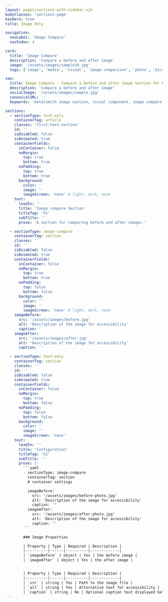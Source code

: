 ```yaml
---
layout: pages/sections-with-sidebar.njk
bodyClasses: 'sections-page'
hasHero: true
title: Image Only

navigation:
  navLabel: 'Image Compare'
  navIndex: 4

card:
  title: 'Image Compare'
  description: 'Compare a before and after image'
  image: '/assets/images/sample19.jpg'
  tags: ['image', 'media', 'visual', 'image comparison', 'photo', 'picture']

seo:
  title: Image Compare - Compare a before and after image Section for Metalsmith
  description: 'Compare a before and after image'
  socialImage: '/assets/images/sample.jpg'
  canonicalURL: ''
  keywords: 'metalsmith image section, visual component, image compare, featured image, photo section, visual content'

sections:
  - sectionType: text-only
    containerTag: article
    classes: 'first-text-section'
    id: ''
    isDisabled: false
    isAnimated: true
    containerFields:
      inContainer: false
      noMargin:
        top: true
        bottom: true
      noPadding:
        top: true
        bottom: true
      background:
        color: ''
        image: ''
        imageScreen: 'none' # light, dark, none
    text:
      leadIn: ''
      title: 'Image compare Section'
      titleTag: 'h1'
      subTitle: ''
      prose: 'A section for comparing before and after images.'

  - sectionType: image-compare
    containerTag: section
    classes: ''
    id: ''
    isDisabled: false
    isAnimated: true
    containerFields:
      inContainer: false
      noMargin:
        top: true
        bottom: true
      noPadding:
        top: false
        bottom: false
      background:
        color: ''
        image: ''
        imageScreen: 'none' # light, dark, none
    imageBefore:
      src: '/assets/images/before.jpg'
      alt: 'Description of the image for accessibility'
      caption: ''
    imageAfter:
      src: '/assets/images/after.jpg'
      alt: 'Description of the image for accessibility'
      caption: ''

  - sectionType: text-only
    containerTag: section
    classes: ''
    id: ''
    isDisabled: false
    isAnimated: true
    containerFields:
      inContainer: false
      noMargin:
        top: true
        bottom: false
      noPadding:
        top: false
        bottom: false
      background:
        color: ''
        image: ''
        imageScreen: 'none'
    text:
      leadIn: ''
      title: 'Configuration'
      titleTag: 'h2'
      subTitle: ''
      prose: |-
        ```yaml
        - sectionType: image-compare
          containerTag: section
          # container settings

          imageBefore:
            src: '/assets/images/before-photo.jpg'
            alt: 'Description of the image for accessibility'
            caption: ''
          imageAfter:
            src: '/assets/images/after-photo.jpg'
            alt: 'Description of the image for accessibility'
            caption: ''
        ```

        ### Image Properties

        | Property | Type | Required | Description |
        |----------|------|----------|-------------|
        | `imageBefore` | object | Yes | the before image |
        | `imageAfter` | object | Yes | the after image |


        | Property | Type | Required | Description |
        |----------|------|----------|-------------|
        | `src` | string | Yes | Path to the image file |
        | `alt` | string | Yes | Alternative text for accessibility |
        | `caption` | string | No | Optional caption text displayed below the image |
---
```

